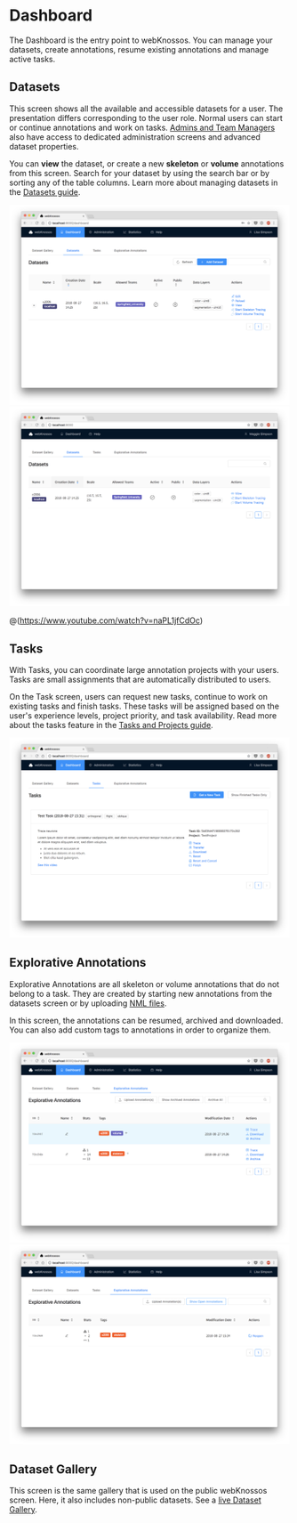 # Dashboard

The Dashboard is the entry point to webKnossos.
You can manage your datasets, create annotations, resume existing annotations and manage active tasks.

## Datasets
This screen shows all the available and accessible datasets for a user.
The presentation differs corresponding to the user role.
Normal users can start or continue annotations and work on tasks.
[Admins and Team Managers](./users.md#access-rights-roles) also have access to dedicated administration screens and advanced dataset properties.

You can **view** the dataset, or create a new **skeleton** or **volume** annotations from this screen.
Search for your dataset by using the search bar or by sorting any of the table columns.
Learn more about managing datasets in the [Datasets guide](./datasets.md).

![Dashboard for Team Managers or Admins](./images/dashboard_datasets.png)
![Dashboard for Normal Users](./images/dashboard_normal_user.png)

@(https://www.youtube.com/watch?v=naPL1jfCdOc)

## Tasks

With Tasks, you can coordinate large annotation projects with your users.
Tasks are small assignments that are automatically distributed to users.

On the Task screen, users can request new tasks, continue to work on existing tasks and finish tasks.
These tasks will be assigned based on the user's experience levels, project priority, and task availability.
Read more about the tasks feature in the [Tasks and Projects guide](./tasks.md).

![Work with Tasks](./images/dashboard_tasks.png)

## Explorative Annotations
Explorative Annotations are all skeleton or volume annotations that do not belong to a task.
They are created by starting new annotations from the datasets screen or by uploading [NML files](./data_formats.md#nml).

In this screen, the annotations can be resumed, archived and downloaded.
You can also add custom tags to annotations in order to organize them.

![Manage and resume Explorative Annotations](./images/dashboard_annotations.png)
![View archived Explorative Annotations](./images/dashboard_archive.png)

## Dataset Gallery

This screen is the same gallery that is used on the public webKnossos screen.
Here, it also includes non-public datasets.
See a [live Dataset Gallery](https://demo.webknossos.org).
